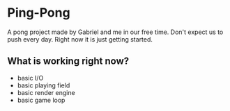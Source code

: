 # Ping-Pong

A pong project made by Gabriel and me in our free time. Don't expect us to push every day. Right now it is just getting started.



## What is working right now?

* basic I/O
* basic playing field
* basic render engine
* basic game loop
